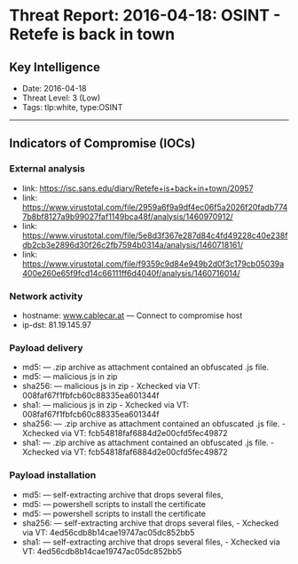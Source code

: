 # Threat Report: 2016-04-18: OSINT - Retefe is back in town


## Key Intelligence
* Date: 2016-04-18
* Threat Level: 3 (Low)
* Tags: tlp:white, type:OSINT

---

## Indicators of Compromise (IOCs)
### External analysis
* link: https://isc.sans.edu/diary/Retefe+is+back+in+town/20957
* link: https://www.virustotal.com/file/2959a6f9a9df4ec06f5a2026f20fadb7747b8bf8127a9b99027faf1149bca48f/analysis/1460970912/
* link: https://www.virustotal.com/file/5e8d3f367e287d84c4fd49228c40e238fdb2cb3e2896d30f26c2fb7594b0314a/analysis/1460718161/
* link: https://www.virustotal.com/file/f9359c9d84e949b2d0f3c179cb05039a400e260e65f9fcd14c66111ff6d4040f/analysis/1460716014/

### Network activity
* hostname: www.cablecar.at — Connect to compromise host
* ip-dst: 81.19.145.97

### Payload delivery
* md5: <md5> — .zip archive as attachment  contained an obfuscated .js file.
* md5: <md5> — malicious js in zip
* sha256: <sha256> — malicious js in zip - Xchecked via VT: 008faf67f1fbfcb60c88335ea601344f
* sha1: <sha1> — malicious js in zip - Xchecked via VT: 008faf67f1fbfcb60c88335ea601344f
* sha256: <sha256> — .zip archive as attachment  contained an obfuscated .js file. - Xchecked via VT: fcb54818faf6884d2e00cfd5fec49872
* sha1: <sha1> — .zip archive as attachment  contained an obfuscated .js file. - Xchecked via VT: fcb54818faf6884d2e00cfd5fec49872

### Payload installation
* md5: <md5> — self-extracting archive that drops several files,
* md5: <md5> — powershell scripts  to install the certificate
* md5: <md5> — powershell scripts  to install the certificate
* sha256: <sha256> — self-extracting archive that drops several files, - Xchecked via VT: 4ed56cdb8b14cae19747ac05dc852bb5
* sha1: <sha1> — self-extracting archive that drops several files, - Xchecked via VT: 4ed56cdb8b14cae19747ac05dc852bb5
